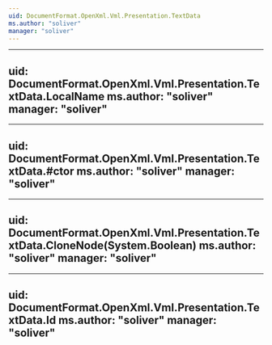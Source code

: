 ```yaml
---
uid: DocumentFormat.OpenXml.Vml.Presentation.TextData
ms.author: "soliver"
manager: "soliver"
---
```


---
uid: DocumentFormat.OpenXml.Vml.Presentation.TextData.LocalName
ms.author: "soliver"
manager: "soliver"
---

---
uid: DocumentFormat.OpenXml.Vml.Presentation.TextData.#ctor
ms.author: "soliver"
manager: "soliver"
---

---
uid: DocumentFormat.OpenXml.Vml.Presentation.TextData.CloneNode(System.Boolean)
ms.author: "soliver"
manager: "soliver"
---

---
uid: DocumentFormat.OpenXml.Vml.Presentation.TextData.Id
ms.author: "soliver"
manager: "soliver"
---
